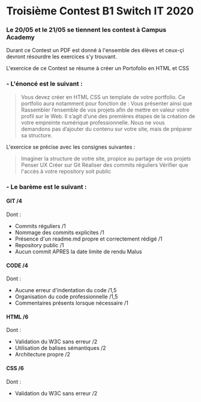 # Troisième Contest B1 Switch IT 2020
### Le 20/05 et le 21/05 se tiennent les contest à Campus Academy
Durant ce Contest un PDF est donné à l'ensemble des élèves et ceux-çi devront résourdre les exercices s'y trouvant.

L'exercice de ce Contest se résume à créer un Portofolio en HTML et CSS

### - L'énoncé est le suivant  :

>Vous devez créer en HTML CSS un template de votre portfolio.
>Ce portfolio aura notamment pour fonction de :
>Vous présenter ainsi que
>Rassembler l’ensemble de vos projets afin de mettre en valeur votre profil sur le Web.
>Il s’agit d’une des premières étapes de la création de votre empreinte numérique
>professionnelle.
>Nous ne vous demandons pas d’ajouter du contenu sur votre site, mais de préparer sa
>structure.


L'exercice se précise avec les consignes suivantes : 

>Imaginer la structure de votre site, propice au partage de vos projets
>Penser UX
>Créer sur Git
>Réaliser des commits réguliers
>Vérifier que l'accès à votre repository soit public

### - Le barème est le suivant :

#### GIT /4
Dont :
- Commits réguliers /1
- Nommage des commits explicites /1
- Présence d'un readme.md propre et correctement rédigé /1
- Repository public /1
- Aucun commit APRES la date limite de rendu Malus

#### CODE /4
Dont :
- Aucune erreur d'indentation du code /1,5
- Organisation du code professionnelle /1,5
- Commentaires présents lorsque nécessaire /1

#### HTML /6
Dont :
- Validation du W3C sans erreur /2
- Utilisation de balises sémantiques /2
- Architecture propre /2

#### CSS /6
Dont :
- Validation du W3C sans erreur /2
